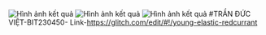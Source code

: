 ![Hình ảnh kết quả](https://i.imgur.com/L1VXxnR.png)
![Hình ảnh kết quả](https://i.imgur.com/NFngXbo.png)
![Hình ảnh kết quả](https://i.imgur.com/UPOs7ZT.png)
#TRẦN ĐỨC VIỆT-BIT230450- Link-https://glitch.com/edit/#!/young-elastic-redcurrant
